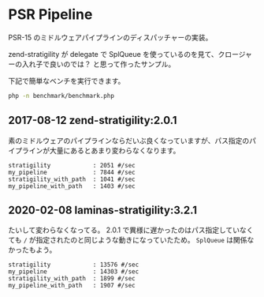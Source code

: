 # PSR Pipeline

PSR-15 のミドルウェアパイプラインのディスパッチャーの実装。

zend-stratigility が delegate で SplQueue を使っているのを見て、クロージャーの入れ子で良いのでは？ と思って作ったサンプル。

下記で簡単なベンチを実行できます。

```sh
php -n benchmark/benchmark.php
```

## 2017-08-12 zend-stratigility:2.0.1

素のミドルウェアのパイプラインならだいぶ良くなっていますが、パス指定のパイプラインが大量にあるとあまり変わらなくなります。

```
stratigility            : 2051 #/sec
my_pipeline             : 7844 #/sec
stratigility_with_path  : 1041 #/sec
my_pipeline_with_path   : 1403 #/sec
```

## 2020-02-08 laminas-stratigility:3.2.1

たいして変わらなくなってる。
2.0.1 で異様に遅かったのはパス指定していなくても `/` が指定されたのと同じような動きになっていたため。
`SplQueue` は関係なかったもよう。

```
stratigility            : 13576 #/sec
my_pipeline             : 14303 #/sec
stratigility_with_path  : 1899 #/sec
my_pipeline_with_path   : 1907 #/sec
```
